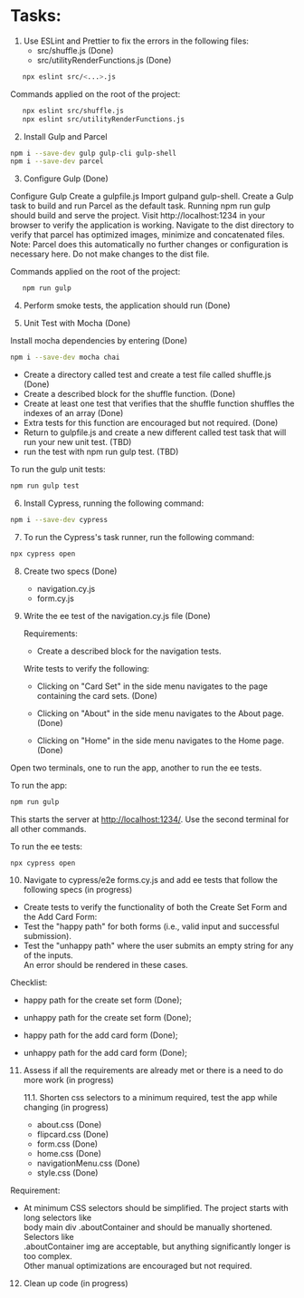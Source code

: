 # Tasks:

1. Use ESLint and Prettier to fix the errors in the following files:
   - src/shuffle.js (Done)
   - src/utilityRenderFunctions.js (Done)

```bash
   npx eslint src/<...>.js
```

Commands applied on the root of the project:

```bash
   npx eslint src/shuffle.js
   npx eslint src/utilityRenderFunctions.js
```

2. Install Gulp and Parcel

```bash
npm i --save-dev gulp gulp-cli gulp-shell
npm i --save-dev parcel

```

3. Configure Gulp (Done)

Configure Gulp
Create a gulpfile.js
Import gulpand gulp-shell.
Create a Gulp task to build and run Parcel as the default task.
Running npm run gulp should build and serve the project.
Visit http://localhost:1234 in your browser to verify the application is working.
Navigate to the dist directory to verify that parcel has optimized images, minimize and concatenated files.
Note: Parcel does this automatically no further changes or configuration is necessary here. Do not make changes to the dist file.

Commands applied on the root of the project:

```bash
   npm run gulp
```

4. Perform smoke tests, the application should run (Done)

5. Unit Test with Mocha (Done)

Install mocha dependencies by entering (Done)

```bash
npm i --save-dev mocha chai
```

- Create a directory called test and create a test file called shuffle.js (Done)
- Create a described block for the shuffle function. (Done)
- Create at least one test that verifies that the shuffle function shuffles the indexes of an array (Done)
- Extra tests for this function are encouraged but not required. (Done)
- Return to gulpfile.js and create a new different called test task that will run your new unit test. (TBD)
- run the test with npm run gulp test. (TBD)

To run the gulp unit tests:

```bash
npm run gulp test
```

6. Install Cypress, running the following command:

```bash
npm i --save-dev cypress
```

7. To run the Cypress's task runner, run the following command:

```bash
npx cypress open
```

8. Create two specs (Done)

   - navigation.cy.js
   - form.cy.js

9. Write the ee test of the navigation.cy.js file (Done)

   Requirements:

   - Create a described block for the navigation tests.

   Write tests to verify the following:

   - Clicking on "Card Set" in the side menu navigates to the page containing the card sets. (Done)

   - Clicking on "About" in the side menu navigates to the About page. (Done)
   - Clicking on "Home" in the side menu navigates to the Home page. (Done)

Open two terminals, one to run the app, another to run the ee tests.

To run the app:

```bash
npm run gulp
```

This starts the server at [http://localhost:1234/](http://localhost:1234/).
Use the second terminal for all other commands.

To run the ee tests:

```bash
npx cypress open
```

10. Navigate to cypress/e2e forms.cy.js and add ee tests that follow the following specs (in progress)

- Create tests to verify the functionality of both the Create Set Form and the Add Card Form:
- Test the "happy path" for both forms (i.e., valid input and successful submission).
- Test the "unhappy path" where the user submits an empty string for any of the inputs.  
  An error should be rendered in these cases.

Checklist:

- happy path for the create set form (Done);
- unhappy path for the create set form (Done);

- happy path for the add card form (Done);
- unhappy path for the add card form (Done);

11. Assess if all the requirements are already met or there is a need to do more work (in progress)

    11.1. Shorten css selectors to a minimum required, test the app while changing (in progress)

    - about.css (Done)
    - flipcard.css (Done)
    - form.css (Done)
    - home.css (Done)
    - navigationMenu.css (Done)
    - style.css (Done)

Requirement:

- At minimum CSS selectors should be simplified. The project starts with long selectors like  
  body main div .aboutContainer and should be manually shortened. Selectors like  
  .aboutContainer img are acceptable, but anything significantly longer is too complex.  
  Other manual optimizations are encouraged but not required.

12. Clean up code (in progress)
